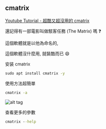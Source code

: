 ## cmatrix

[Youtube Tutorial - 超酷又超沒用的 cmatrix](https://youtu.be/Db0Lz909LNE)

還記得有一部電影叫做駭客任務 (The Matrix) 嗎 :question:

這個軟體就是以他為命名的,

這個軟體沒什麼用, 就裝酷而已 :smile:

安装 cmatrix

```cmd
sudo apt install cmatrix -y
```

使用方法超簡單

```cmd
cmatrix -a
```

![alt tag](https://i.imgur.com/89KIGdE.png)

查看更多的參數

```cmd
cmatrix --help
```

